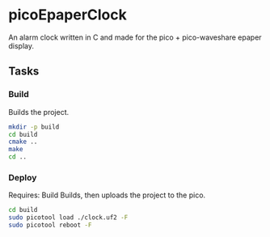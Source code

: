 # picoEpaperClock
An alarm clock written in C and made for the pico + pico-waveshare epaper display.

## Tasks

### Build
Builds the project.
```bash
mkdir -p build
cd build
cmake ..
make
cd ..
```
### Deploy
Requires: Build
Builds, then uploads the project to the pico.
```bash
cd build
sudo picotool load ./clock.uf2 -F
sudo picotool reboot -F
```
